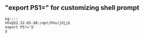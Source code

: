 ## "export PS1=" for customizing shell prompt

```
eg::::
hhv@12.32.65.98:/opt/hhv/jdjj$
export PS!='$'
$
```


